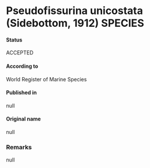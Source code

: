 Pseudofissurina unicostata (Sidebottom, 1912) SPECIES
=======

#### Status
ACCEPTED

#### According to
World Register of Marine Species

#### Published in
null

#### Original name
null

### Remarks
null